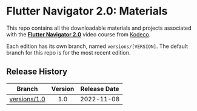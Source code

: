 # Flutter Navigator 2.0: Materials

This repo contains all the downloadable materials and projects associated with the **[Flutter Navigator 2.0](https://www.kodeco.com/20781137-flutter-navigator-2-0)**  video course from [Kodeco](https://www.kodeco.com).

Each edition has its own branch, named `versions/[VERSION]`. The default branch for this repo is for the most recent edition.

## Release History

| Branch                                                                                  | Version | Release Date |
| --------------------------------------------------------------------------------------- |:-------:|:------------:|
| [versions/1.0](https://github.com/kodecocodes/video-fnav-materials/tree/versions/1.0) | 1.0     | 2022-11-08   |
